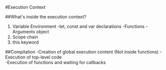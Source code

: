 #Execution Context

##What's inside the execution context?

1. Variable Environment
   -let, const and var declarations
   -Functions
   -Arguments object
2. Scope chain
3. this keyword

##Compilation
-Creation of global execution content (Not inside functions)
-Execution of top-level code  
-Execution of functions and waiting for callbacks

